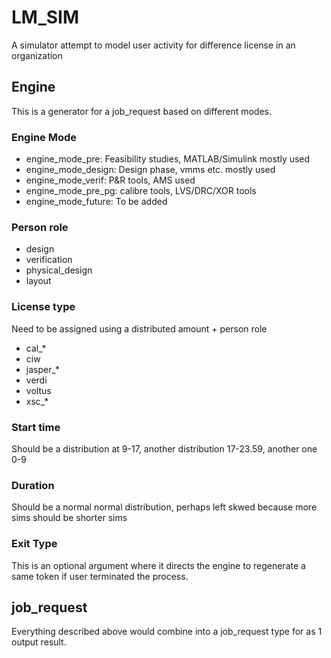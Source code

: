 LM_SIM
==========
A simulator attempt to model user activity for difference license in an organization

Engine
----------
This is a generator for a job_request based on different modes.
### Engine Mode
- engine_mode_pre: Feasibility studies, MATLAB/Simulink mostly used
- engine_mode_design: Design phase, vmms etc. mostly used
- engine_mode_verif: P&R tools, AMS used
- engine_mode_pre_pg: calibre tools, LVS/DRC/XOR tools
- engine_mode_future: To be added
### Person role
- design
- verification
- physical_design
- layout
### License type
Need to be assigned using a distributed amount + person role
- cal_*
- ciw
- jasper_*
- verdi
- voltus
- xsc_*
### Start time
Should be a distribution at 9-17, another distribution 17-23.59, another one 0-9
### Duration
Should be a normal normal distribution, perhaps left skwed because more sims should be shorter sims
### Exit Type
This is an optional argument where it directs the engine to regenerate a same token if user terminated the process.

## job_request
Everything described above would combine into a job_request type for as 1 output result.